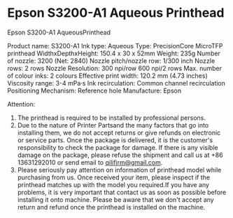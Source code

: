 # Epson S3200-A1 Aqueous Printhead

Epson S3200-A1 AqueousPrinthead

Product name: S3200-A1
Ink type: Aqueous
Type: PrecisionCore MicroTFP printhead
WidthxDepthxHeight: 150.4 x 30 x 52mm
Weight: 235g
Number of nozzle: 3200 (Net: 2840)
Nozzle pitch/nozzle row: 1/300 inch
Nozzle rows: 2 rows
Nozzle Resolution: 300 npi/row  600 npi/2 rows
Max. number of colour inks: 2 colours
Effective print width: 120.2 mm (4.73 inches)
Viscosity range: 3-4 mPa·s
Ink recirculation: Common channel recirculation
Positioning Mechanism: Reference hole
Manufacture: Epson

Attention:
1. The printhead is required to be installed by professional persons.
2. Due to the nature of Printer Partsand the many factors that go into installing them, we do not accept returns or give refunds on electronic or service parts. Once the package is delivered, it is the customer's responsibility to check the package for damage. If there is any visible damage on the package, please refuse the shipment and call us at +86 13631292010 or send email to qilifirm@gmail.com.
3. Please seriously pay attention on information of printhead model while purchasing from us. Once received your item, please inspect if the printhead matches up with the model you required.If you have any problems, it is very important that contact us as soon as possible before installing it onto machine. Please be aware that we don't accept any return and refund once the printhead is installed on the machine.
